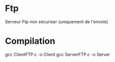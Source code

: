 # Ftp
Serveur Ftp non sécuriser (uniquement de l'envoie)

# Compilation

gcc ClientFTP.c -o Client
gcc ServerFTP.c -o Server 
